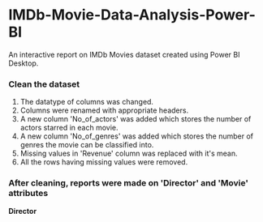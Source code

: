 # IMDb-Movie-Data-Analysis-Power-BI

An interactive report on IMDb Movies dataset created using Power BI Desktop.

### Clean the dataset

<ol>
<li> The datatype of columns was changed. </li>
<li> Columns were renamed with appropriate headers. </li>
<li> A new column 'No_of_actors' was added which stores the number of actors starred in each movie. </li>
<li> A new column 'No_of_genres' was added which stores the number of genres the movie can be classified into. </li>
<li> Missing values in 'Revenue' column was replaced with it's mean. </li>
<li> All the rows having missing values were removed. </li>
</ol>


###  After cleaning, reports were made on 'Director' and 'Movie' attributes

<b> Director </b>

